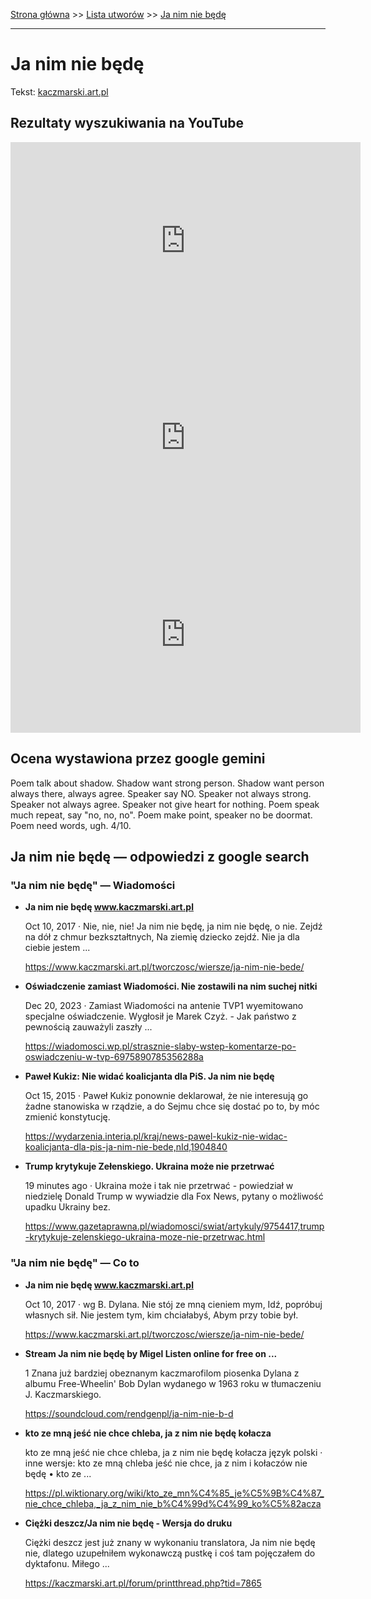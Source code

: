 [Strona główna](../index.md) >> [Lista utworów](../list.md) >> [Ja nim nie będę](179.md)

---

# Ja nim nie będę

Tekst: [kaczmarski.art.pl](https://www.kaczmarski.art.pl/tworczosc/wiersze/ja-nim-nie-bede/)

## Rezultaty wyszukiwania na YouTube

<iframe width="560" height="315" src="https://www.youtube.com/embed/w0aiQbuEKC0?si=IdontcarewhotheIRSsendsImnotpayingtaxes" title="YouTube video player" frameborder="0" allow="accelerometer; autoplay; clipboard-write; encrypted-media; gyroscope; picture-in-picture; web-share" referrerpolicy="strict-origin-when-cross-origin" allowfullscreen></iframe>

<iframe width="560" height="315" src="https://www.youtube.com/embed/O_eYztVDVcw?si=IdontcarewhotheIRSsendsImnotpayingtaxes" title="YouTube video player" frameborder="0" allow="accelerometer; autoplay; clipboard-write; encrypted-media; gyroscope; picture-in-picture; web-share" referrerpolicy="strict-origin-when-cross-origin" allowfullscreen></iframe>

<iframe width="560" height="315" src="https://www.youtube.com/embed/A9lzvmE6cFM?si=IdontcarewhotheIRSsendsImnotpayingtaxes" title="YouTube video player" frameborder="0" allow="accelerometer; autoplay; clipboard-write; encrypted-media; gyroscope; picture-in-picture; web-share" referrerpolicy="strict-origin-when-cross-origin" allowfullscreen></iframe>

## Ocena wystawiona przez google gemini

Poem talk about shadow. Shadow want strong person. Shadow want person always there, always agree. Speaker say NO. Speaker not always strong. Speaker not always agree. Speaker not give heart for nothing. Poem speak much repeat, say "no, no, no". Poem make point, speaker no be doormat. Poem need words, ugh. 4/10.


## Ja nim nie będę — odpowiedzi z google search

### "Ja nim nie będę" — Wiadomości

- **Ja nim nie będę www.kaczmarski.art.pl**

    Oct 10, 2017  ·  Nie, nie, nie! Ja nim nie będę, ja nim nie będę, o nie. Zejdź na dół z chmur bezkształtnych, Na ziemię dziecko zejdź. Nie ja dla ciebie jestem ... 

   <https://www.kaczmarski.art.pl/tworczosc/wiersze/ja-nim-nie-bede/>
- **Oświadczenie zamiast Wiadomości. Nie zostawili na nim suchej nitki**

    Dec 20, 2023  ·  Zamiast Wiadomości na antenie TVP1 wyemitowano specjalne oświadczenie. Wygłosił je Marek Czyż. - Jak państwo z pewnością zauważyli zaszły ... 

   <https://wiadomosci.wp.pl/strasznie-slaby-wstep-komentarze-po-oswiadczeniu-w-tvp-6975890785356288a>
- **Paweł Kukiz: Nie widać koalicjanta dla PiS. Ja nim nie będę**

    Oct 15, 2015  ·  Paweł Kukiz ponownie deklarował, że nie interesują go żadne stanowiska w rządzie, a do Sejmu chce się dostać po to, by móc zmienić konstytucję. 

   <https://wydarzenia.interia.pl/kraj/news-pawel-kukiz-nie-widac-koalicjanta-dla-pis-ja-nim-nie-bede,nId,1904840>
- **Trump krytykuje Zełenskiego. Ukraina może nie przetrwać**

    19 minutes ago  ·  Ukraina może i tak nie przetrwać - powiedział w niedzielę Donald Trump w wywiadzie dla Fox News, pytany o możliwość upadku Ukrainy bez. 

   <https://www.gazetaprawna.pl/wiadomosci/swiat/artykuly/9754417,trump-krytykuje-zelenskiego-ukraina-moze-nie-przetrwac.html>

### "Ja nim nie będę" — Co to

- **Ja nim nie będę www.kaczmarski.art.pl**

    Oct 10, 2017  ·  wg B. Dylana. Nie stój ze mną cieniem mym, Idź, popróbuj własnych sił. Nie jestem tym, kim chciałabyś, Abym przy tobie był. 

   <https://www.kaczmarski.art.pl/tworczosc/wiersze/ja-nim-nie-bede/>
- **Stream Ja nim nie będę by Migel  Listen online for free on ...**

    1 Znana już bardziej obeznanym kaczmarofilom piosenka Dylana z albumu Free-Wheelin' Bob Dylan wydanego w 1963 roku w tłumaczeniu J. Kaczmarskiego. 

   <https://soundcloud.com/rendgenpl/ja-nim-nie-b-d>
- **kto ze mną jeść nie chce chleba, ja z nim nie będę kołacza**

    kto ze mną jeść nie chce chleba, ja z nim nie będę kołacza język polski · inne wersje: kto ze mną chleba jeść nie chce, ja z nim i kołaczów nie będę • kto ze ... 

   <https://pl.wiktionary.org/wiki/kto_ze_mn%C4%85_je%C5%9B%C4%87_nie_chce_chleba,_ja_z_nim_nie_b%C4%99d%C4%99_ko%C5%82acza>
- **Ciężki deszcz/Ja nim nie będę - Wersja do druku**

    Ciężki deszcz jest już znany w wykonaniu translatora, Ja nim nie będę nie, dlatego uzupełniłem wykonawczą pustkę i coś tam pojęczałem do dyktafonu. Miłego ... 

   <https://kaczmarski.art.pl/forum/printthread.php?tid=7865>

